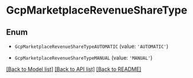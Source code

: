 # GcpMarketplaceRevenueShareType


## Enum

* `GcpMarketplaceRevenueShareTypeAUTOMATIC` (value: `'AUTOMATIC'`)

* `GcpMarketplaceRevenueShareTypeMANUAL` (value: `'MANUAL'`)

[[Back to Model list]](../README.md#documentation-for-models) [[Back to API list]](../README.md#documentation-for-api-endpoints) [[Back to README]](../README.md)


